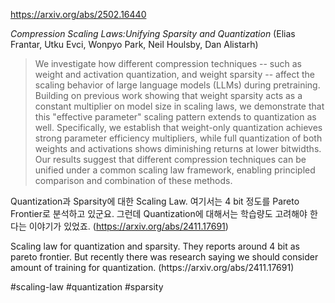 https://arxiv.org/abs/2502.16440

*Compression Scaling Laws:Unifying Sparsity and Quantization* (Elias Frantar, Utku Evci, Wonpyo Park, Neil Houlsby, Dan Alistarh)

> We investigate how different compression techniques -- such as weight and activation quantization, and weight sparsity -- affect the scaling behavior of large language models (LLMs) during pretraining. Building on previous work showing that weight sparsity acts as a constant multiplier on model size in scaling laws, we demonstrate that this "effective parameter" scaling pattern extends to quantization as well. Specifically, we establish that weight-only quantization achieves strong parameter efficiency multipliers, while full quantization of both weights and activations shows diminishing returns at lower bitwidths. Our results suggest that different compression techniques can be unified under a common scaling law framework, enabling principled comparison and combination of these methods.

Quantization과 Sparsity에 대한 Scaling Law. 여기서는 4 bit 정도를 Pareto Frontier로 분석하고 있군요. 그런데 Quantization에 대해서는 학습량도 고려해야 한다는 이야기가 있었죠. (https://arxiv.org/abs/2411.17691)

<english>
Scaling law for quantization and sparsity. They reports around 4 bit as pareto frontier. But recently there was research saying we should consider amount of training for quantization. (https://arxiv.org/abs/2411.17691)
</english>

#scaling-law #quantization #sparsity 